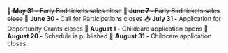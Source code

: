 🐤<del> **May 31 -** Early Bird tickets sales close</del>
🐤<del>  **June 7 -** Early Bird tickets sales close</del>
📩 **June 30 -** Call for Participations closes
📥 **July 31 -** Application for Opportunity Grants closes
👶 **August 1 -** Childcare application opens
📆 **August 20 -** Schedule is published 
👶 **August 31 -** Childcare application closes
